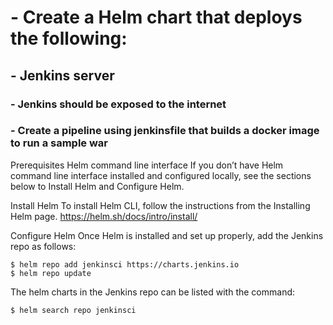 # - Create a Helm chart that deploys the following:
## - Jenkins server
###  	- Jenkins should be exposed to the internet
###   	- Create a pipeline using jenkinsfile that builds a docker image to run a sample war 


Prerequisites
Helm command line interface
If you don’t have Helm command line interface installed and configured locally, see the sections below to Install Helm and Configure Helm.

Install Helm
To install Helm CLI, follow the instructions from the Installing Helm page.
https://helm.sh/docs/intro/install/

Configure Helm
Once Helm is installed and set up properly, add the Jenkins repo as follows:
```
$ helm repo add jenkinsci https://charts.jenkins.io
$ helm repo update
```
The helm charts in the Jenkins repo can be listed with the command:
```
$ helm search repo jenkinsci
```
